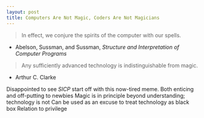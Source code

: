```yaml
---
layout: post
title: Computers Are Not Magic, Coders Are Not Magicians
---
```


> In effect, we conjure the spirits of the computer with our spells.
- Abelson, Sussman, and Sussman, *Structure and Interpretation of Computer Programs*
> Any sufficiently advanced technology is indistinguishable from magic. 
- Arthur C. Clarke

Disappointed to see *SICP* start off with this now-tired meme.
Both enticing and off-putting to newbies
Magic is in principle beyond understanding; technology is not
Can be used as an excuse to treat technology as black box
Relation to privilege
